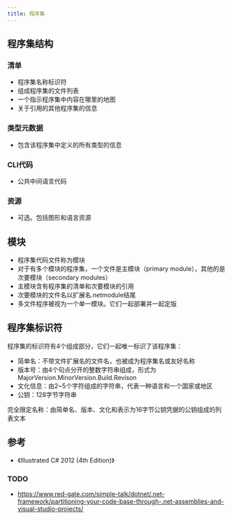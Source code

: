 ```yaml
---
title: 程序集
---
```


## 程序集结构

### 清单

* 程序集名称标识符
* 组成程序集的文件列表
* 一个指示程序集中内容在哪里的地图
* 关于引用的其他程序集的信息

### 类型元数据

* 包含该程序集中定义的所有类型的信息

### CLI代码

* 公共中间语言代码

### 资源

* 可选。包括图形和语言资源

## 模块

* 程序集代码文件称为模块
* 对于有多个模块的程序集，一个文件是主模块（primary module），其他的是次要模块（secondary modules）
* 主模块含有程序集的清单和次要模块的引用
* 次要模块的文件名以扩展名.netmodule结尾
* 多文件程序被视为一个单一模块。它们一起部署并一起定版

## 程序集标识符

程序集的标识符有4个组成部分，它们一起唯一标识了该程序集：

* 简单名：不带文件扩展名的文件名，也被成为程序集名或友好名称
* 版本号：由4个句点分开的整数字符串组成，形式为MajorVersion.MinorVersion.Build.Revison
* 文化信息：由2~5个字符组成的字符串，代表一种语言和一个国家或地区
* 公钥：128字节字符串

完全限定名称：由简单名、版本、文化和表示为16字节公钥凭据的公钥组成的列表文本

## 参考

* 《Illustrated C# 2012 (4th Edition)》

### TODO

* https://www.red-gate.com/simple-talk/dotnet/.net-framework/partitioning-your-code-base-through-.net-assemblies-and-visual-studio-projects/
